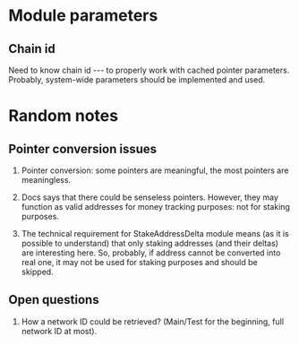 Module parameters
=================

Chain id
--------

Need to know chain id --- to properly work with cached pointer parameters.
Probably, system-wide parameters should be implemented and used.

Random notes
============

Pointer conversion issues
-------------------------

1. Pointer conversion: some pointers are meaningful, the most pointers are meaningless.

2. Docs says that there could be senseless pointers. However, they may function as
valid addresses for money tracking purposes: not for staking purposes.

3. The technical requirement for StakeAddressDelta module means (as it is possible to
understand) that only staking addresses (and their deltas) are interesting here. So,
probably, if address cannot be converted into real one, it may not be used for staking
purposes and should be skipped.

Open questions
--------------

1. How a network ID could be retrieved? (Main/Test for the beginning, full network ID 
at most).

